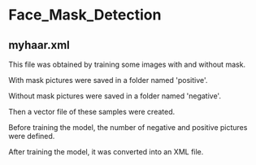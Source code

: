 # Face_Mask_Detection
## myhaar.xml
This file was obtained by training some images with and without mask.

With mask pictures were saved in a folder named 'positive'.

Without mask pictures were saved in a folder named 'negative'.

Then a vector file of these samples were created.

Before training the model, the number of negative and positive pictures were defined.

After training the model, it was converted into an XML file.
